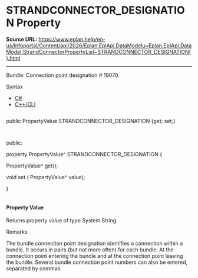 # STRANDCONNECTOR_DESIGNATION Property

**Source URL:** https://www.eplan.help/en-us/Infoportal/Content/api/2026/Eplan.EplApi.DataModelu~Eplan.EplApi.DataModel.StrandConnectorPropertyList~STRANDCONNECTOR_DESIGNATION().html

---

Bundle: Connection point designation # 19070.

Syntax

- [C#](#i-syntax-CS)
- [C++/CLI](#i-syntax-CPP2005)

```
```
public PropertyValue STRANDCONNECTOR_DESIGNATION {get; set;}
```
```

```
```
public:

property PropertyValue^ STRANDCONNECTOR_DESIGNATION {

   PropertyValue^ get();

   void set (    PropertyValue^ value);

}
```
```

#### Property Value

Returns property value of type System.String.

Remarks

The bundle connection point designation identifies a connection within a bundle. It occurs in pairs (but not more often) for each bundle: At the connection point entering the bundle and at the connection point leaving the bundle. Several bundle connection point numbers can also be entered, separated by commas.
